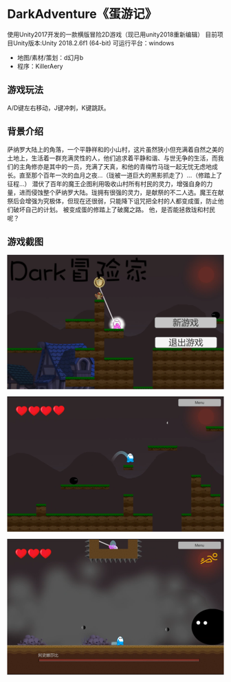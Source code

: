 # DarkAdventure《蛋游记》

使用Unity2017开发的一款横版冒险2D游戏（现已用unity2018重新编辑）
目前项目Unity版本:Unity 2018.2.6f1 (64-bit)
可运行平台：windows
- 地图/素材/策划：d幻月b
- 程序：KillerAery

## 游戏玩法
A/D键左右移动，J键冲刺，K键跳跃。

## 背景介绍
萨纳罗大陆上的角落，一个平静祥和的小山村，这片虽然狭小但充满着自然之美的土地上，生活着一群充满灵性的人，他们追求着平静和谐、与世无争的生活，而我们的主角修亦是其中的一员，充满了天真，和他的青梅竹马珑一起无忧无虑地成长。直至那个百年一次的血月之夜…（珑被一道巨大的黑影抓走了）…（修踏上了征程…）
潜伏了百年的魔王企图利用吸收山村所有村民的灵力，增强自身的力量，进而侵蚀整个萨纳罗大陆。珑拥有很强的灵力，是献祭的不二人选。魔王在献祭后会增强为究极体，但现在还很弱，只能降下诅咒把全村的人都变成蛋，防止他们破坏自己的计划。	被变成蛋的修踏上了破魔之路。
他，是否能拯救珑和村民呢？

## 游戏截图

![](https://github.com/KillerAery/DarkAdventrue/blob/master/MarkDown_Image/(1).png)

![](https://github.com/KillerAery/DarkAdventrue/blob/master/MarkDown_Image/(2).png)

![](https://github.com/KillerAery/DarkAdventrue/blob/master/MarkDown_Image/(3).png)
